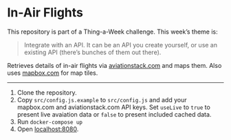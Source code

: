 # In-Air Flights

This repository is part of a Thing-a-Week challenge. This week’s theme is:

> Integrate with an API. It can be an API you create yourself, or use an
existing API (there’s bunches of them out there).

Retrieves details of in-air flights via
[aviationstack.com](https://aviationstack.com) and maps them. Also uses
[mapbox.com](https://mapbox.com) for map tiles.

---

  1. Clone the repository.
  2. Copy `src/config.js.example` to `src/config.js` and add your
    mapbox.com and aviationstack.com API keys. Set `useLive` to `true` to
    present live avaiation data or `false` to present included cached data.
  3. Run `docker-compose up`
  4. Open [localhost:8080](http://localhost:8080).
